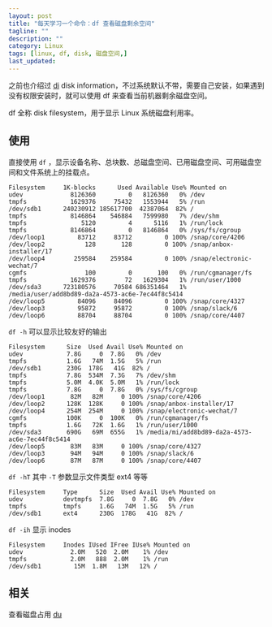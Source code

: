 ```yaml
---
layout: post
title: "每天学习一个命令：df 查看磁盘剩余空间"
tagline: ""
description: ""
category: Linux
tags: [linux, df, disk, 磁盘空间,]
last_updated: 
---
```


之前也介绍过 [di](/post/2017/10/disk-information-command.html) disk information，不过系统默认不带，需要自己安装，如果遇到没有权限安装时，就可以使用 df 来查看当前机器剩余磁盘空间。

df 全称 disk filesystem，用于显示 Linux 系统磁盘利用率。

## 使用

直接使用 `df` ，显示设备名称、总块数、总磁盘空间、已用磁盘空间、可用磁盘空间和文件系统上的挂载点。

    Filesystem     1K-blocks      Used Available Use% Mounted on
    udev             8126360         0   8126360   0% /dev
    tmpfs            1629376     75432   1553944   5% /run
    /dev/sdb1      240230912 185617700  42387064  82% /
    tmpfs            8146864    546884   7599980   7% /dev/shm
    tmpfs               5120         4      5116   1% /run/lock
    tmpfs            8146864         0   8146864   0% /sys/fs/cgroup
    /dev/loop1         83712     83712         0 100% /snap/core/4206
    /dev/loop2           128       128         0 100% /snap/anbox-installer/17
    /dev/loop4        259584    259584         0 100% /snap/electronic-wechat/7
    cgmfs                100         0       100   0% /run/cgmanager/fs
    tmpfs            1629376        72   1629304   1% /run/user/1000
    /dev/sda3      723180576     70584 686351464   1% /media/user/add8bd89-da2a-4573-ac6e-7ec44f8c5414
    /dev/loop5         84096     84096         0 100% /snap/core/4327
    /dev/loop3         95872     95872         0 100% /snap/slack/6
    /dev/loop6         88704     88704         0 100% /snap/core/4407

`df -h` 可以显示比较友好的输出

    Filesystem      Size  Used Avail Use% Mounted on
    udev            7.8G     0  7.8G   0% /dev
    tmpfs           1.6G   74M  1.5G   5% /run
    /dev/sdb1       230G  178G   41G  82% /
    tmpfs           7.8G  534M  7.3G   7% /dev/shm
    tmpfs           5.0M  4.0K  5.0M   1% /run/lock
    tmpfs           7.8G     0  7.8G   0% /sys/fs/cgroup
    /dev/loop1       82M   82M     0 100% /snap/core/4206
    /dev/loop2      128K  128K     0 100% /snap/anbox-installer/17
    /dev/loop4      254M  254M     0 100% /snap/electronic-wechat/7
    cgmfs           100K     0  100K   0% /run/cgmanager/fs
    tmpfs           1.6G   72K  1.6G   1% /run/user/1000
    /dev/sda3       690G   69M  655G   1% /media/mi/add8bd89-da2a-4573-ac6e-7ec44f8c5414
    /dev/loop5       83M   83M     0 100% /snap/core/4327
    /dev/loop3       94M   94M     0 100% /snap/slack/6
    /dev/loop6       87M   87M     0 100% /snap/core/4407

`df -hT` 其中 `-T` 参数显示文件类型 ext4 等等

    Filesystem     Type      Size  Used Avail Use% Mounted on
    udev           devtmpfs  7.8G     0  7.8G   0% /dev
    tmpfs          tmpfs     1.6G   74M  1.5G   5% /run
    /dev/sdb1      ext4      230G  178G   41G  82% /

`df -ih` 显示 inodes

    Filesystem     Inodes IUsed IFree IUse% Mounted on
    udev             2.0M   520  2.0M    1% /dev
    tmpfs            2.0M   888  2.0M    1% /run
    /dev/sdb1         15M  1.8M   13M   12% /

## 相关

查看磁盘占用 [du](/post/2018/03/du-find-out-which-fold-take-space.html)
